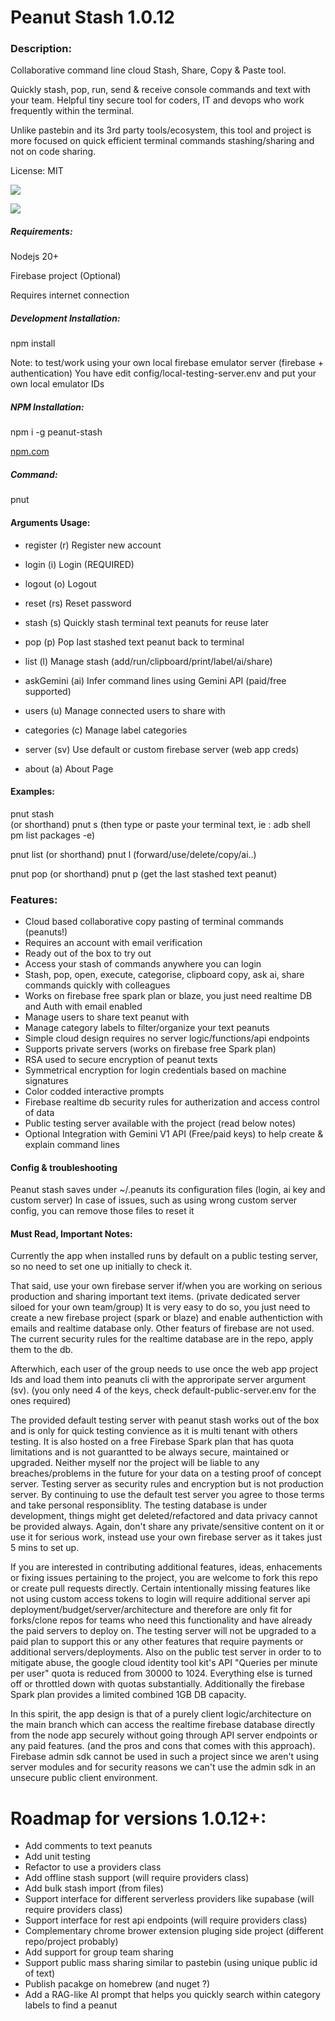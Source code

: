 # Peanut Stash 1.0.12 

### Description:
Collaborative command line cloud Stash, Share, Copy & Paste tool.

Quickly stash, pop, run, send & receive console commands and text with your team.
Helpful tiny secure tool for coders, IT and devops who work frequently within the terminal.

Unlike pastebin and its 3rd party tools/ecosystem, this tool and project is more focused on quick efficient terminal commands stashing/sharing and not on code sharing.

License: MIT

![](screenshot.png)

![](https://github.com/roymasad/peanut-stash/blob/b98590830ec3fa2e806bb850a484cd6253c693e9/console.gif)

##### Requirements:

Nodejs 20+

Firebase project (Optional)

Requires internet connection

##### Development Installation:

npm install

Note: to test/work using  your own local firebase emulator server (firebase + authentication)
You have edit config/local-testing-server.env and put your own local emulator IDs

##### NPM Installation:

npm i -g peanut-stash

[npm.com](https://www.npmjs.com/package/peanut-stash)

#####  Command:

pnut

#### Arguments Usage:

* register (r) <email>                     Register new account
* login (i) <email>                        Login  (REQUIRED)
* logout (o)                               Logout
* reset (rs)                               Reset password
  
* stash (s)                                Quickly stash terminal text peanuts for reuse later
* pop (p)                                  Pop last stashed text peanut back to terminal
* list (l)                                 Manage stash (add/run/clipboard/print/label/ai/share)
* askGemini (ai)                           Infer command lines using Gemini API (paid/free supported)

* users (u)                                Manage connected users to share with

* categories (c)                           Manage label categories

* server (sv)                              Use default or custom firebase server (web app creds)

* about (a)                                About Page

#### Examples:

pnut stash  
(or shorthand) 
pnut s 
(then type or paste your terminal text, ie : adb shell pm list packages -e) 

pnut list
(or shorthand) 
pnut l
(forward/use/delete/copy/ai..)

pnut pop
(or shorthand) 
pnut p
(get the last stashed text peanut)

### Features:

* Cloud based collaborative copy pasting of terminal commands (peanuts!)
* Requires an account with email verification
* Ready out of the box to try out
* Access your stash of commands anywhere you can login
* Stash, pop, open, execute, categorise, clipboard copy, ask ai, share commands quickly with colleagues
* Works on firebase free spark plan or blaze, you just need realtime DB and Auth with email enabled
* Manage users to share text peanut with
* Manage category labels to filter/organize your text peanuts
* Simple cloud design requires no server logic/functions/api endpoints
* Supports private servers (works on firebase free Spark plan)
* RSA used to secure encryption of peanut texts
* Symmetrical encryption for login credentials based on machine signatures
* Color codded interactive prompts
* Firebase realtime db security rules for autherization and access control of data
* Public testing server available with the project (read below notes)
* Optional Integration with Gemini V1 API (Free/paid keys) to help create & explain command lines

#### Config & troubleshooting

Peanut stash saves under ~/.peanuts its configuration files (login, ai key and custom server)
In case of issues, such as using wrong custom server config, you can remove those files to reset it

#### Must Read, Important Notes:

Currently the app when installed runs by default on a public testing server, so no need to set one up initially to check it.

That said, use your own firebase server if/when you are working on serious production and sharing important text items. (private dedicated server siloed for your own team/group)
It is very easy to do so, you just need to create a new firebase project (spark or blaze) and enable authentiction with emails and realtime database only. Other featurs of firebase are not used.
The current security rules for the realtime database are in the repo, apply them to the db. 

Afterwhich, each user of the group needs to use once the web app project Ids and load them into peanuts cli with the approripate server argument (sv). (you only need 4 of the keys, check default-public-server.env for the ones required)

The provided default testing server with peanut stash works out of the box and is only for quick testing convience as it is multi tenant with others testing. It is also hosted on a free Firebase Spark plan that has quota limitations and is not guarantted to be always secure, maintained or upgraded. Neither myself nor the project will be liable to any breaches/problems in the future for your data on a testing proof of concept server. Testing server as security rules and encryption but is not production server.
By continuing to use the default test server you agree to those terms and take personal responsiblity. The testing database is under development, things might get deleted/refactored and data privacy cannot be provided always. Again, don't share any private/sensitive content on it or use it for serious work, instead use your own firebase server as it takes just 5 mins to set up.

If you are interested in contributing additional features, ideas, enhacements or fixing issues pertaining to the project, you are welcome to fork this repo or create pull requests directly.
Certain intentionally missing features like not using custom access tokens to login will require additional server api deployment/budget/server/architecture and therefore are only fit for forks/clone repos for teams who need this functionality and have already the paid servers to deploy on. The testing server will not be upgraded to a paid plan to support this or any other features that require payments or additional servers/deployments. Also on the public test server in order to to mitigate abuse, the google cloud identity tool kit's API "Queries per minute per user" quota is reduced from 30000 to 1024. Everything else is turned off or throttled down with quotas substantially. Additionally the firebase Spark plan provides a limited combined 1GB DB capacity.

In this spirit, the app design is that of a purely client logic/architecture on the main branch which can access the realtime firebase database directly from the node app securely without going through API server endpoints or any paid features. (and the pros and cons that comes with this approach). Firebase admin sdk cannot be used in such a project since we aren't using server modules and for security reasons we can't use the admin sdk in an unsecure public client environment.


# Roadmap for versions 1.0.12+:

* Add comments to text peanuts
* Add unit testing
* Refactor to use a providers class
* Add offline stash support (will require providers class)
* Add bulk stash import (from files)
* Support interface for different serverless providers like supabase (will require providers class)
* Support interface for rest api endpoints (will require providers class)
* Complementary chrome brower extension pluging side project (different repo/project probably)
* Add support for group team sharing
* Support public mass sharing similar to pastebin (using unique public id of text)
* Publish pacakge on homebrew (and nuget ?)
* Add a RAG-like AI prompt that helps you quickly search within category labels to find a peanut

  
  
